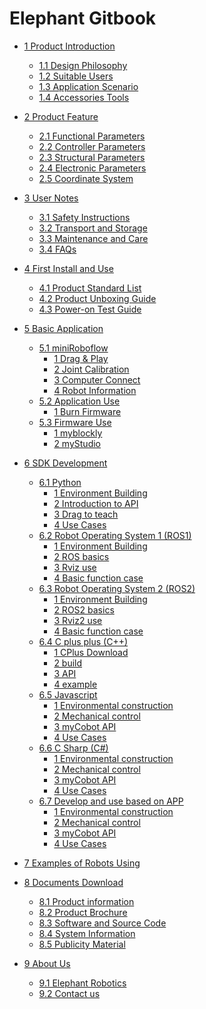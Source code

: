 # Elephant Gitbook

* [1 Product Introduction](1-ProductIntroduction/README.md)
  * [1.1 Design Philosophy](1-ProductIntroduction/1.1-DesignPhilosophy.md)
  * [1.2 Suitable Users](1-ProductIntroduction/1.2-SuitableUsers.md)
  * [1.3 Application Scenario](1-ProductIntroduction/1.3-ApplicationScenario.md)
  * [1.4 Accessories Tools](1-ProductIntroduction/1.4-AccessoriesTools/1.4-AccessoriesTools.md)

* [2 Product Feature](2-ProductFeature/README.md)
  * [2.1 Functional Parameters](2-ProductFeature/2.1-MachineSpecification.md)
  * [2.2 Controller Parameters](2-ProductFeature/2.2-ControlCoreParameter.md)
  * [2.3 Structural Parameters](2-ProductFeature/2.3-MechanicalStructureParameter.md)
  * [2.4 Electronic Parameters](2-ProductFeature/2.4-ElectricalCharacteristicParameter.md)
  * [2.5 Coordinate System](2-ProductFeature/2.5-CoordinateSystem.md)

* [3 User Notes](3-UserNotes/README.md) <br>
  * [3.1 Safety Instructions](3-UserNotes/3.1-SafetyInstruction.md)
  * [3.2 Transport and Storage](3-UserNotes/3.2-TransportandStorage.md)
  * [3.3 Maintenance and Care](/3-UserNotes/3.3-MaintenanceandCare.md)
  * [3.4 FAQs](3-UserNotes/3.4-FAQsandSolutions.md)

* [4 First Install and Use](4-FirstInstallAndUse/README.md)
  * [4.1 Product Standard List](4-FirstInstallAndUse/4-FirstInstallAndUse.md)
  * [4.2 Product Unboxing Guide](4-FirstInstallAndUse/4.2-ProductUnboxingGuide.md)
  * [4.3 Power-on Test Guide](4-FirstInstallAndUse/4.3-Power-onTestGuide.md)

* [5 Basic Application](5-BasicApplication/README.md)
  * [5.1 miniRoboflow](/5-BasicApplication/5.1-SystemUsageInstructions/5.1-SystemUsageInstructions.md) <br>
    * [1 Drag & Play](/5-BasicApplication/5.1-SystemUsageInstructions/320m5/4.2.1.1-micro_controller.md) <br>
    * [2 Joint Calibration](/5-BasicApplication/5.1-SystemUsageInstructions/320m5/4.2.2.1-micro_controller.md) <br>
    * [3 Computer Connect](/5-BasicApplication/5.1-SystemUsageInstructions/320m5/4.2.3.1-micro_controller.md) <br>
    * [4 Robot Information](/5-BasicApplication/5.1-SystemUsageInstructions/320m5/4.2.4.1-micro_controller.md) <br>  
  * [5.2 Application Use](5-BasicApplication/5.2-ApplicationUse/5.2-ApplicationUse.md)
    * [1 Burn Firmware](5-BasicApplication/5.3-FirmwareUse/m5/2-burn_firmware.md)
  * [5.3 Firmware Use](5-BasicApplication/5.3-FirmwareUse/5.3-FirmwareUse.md)
    * [1 myblockly](5-BasicApplication/5.2-ApplicationUse/5.2.1-myblockly/320m5/README.md)
    * [2 myStudio](5-BasicApplication/5.2-ApplicationUse/5.2.2-mystudio/320m5/README.md)

* [6 SDK Development](6-SDKDevelopment/README.md)
  * [6.1 Python](6-SDKDevelopment/6.1-ApplicationBasePython.md)
    * [1 Environment Building](./6-SDKDevelopment/6.1-Python/6.1.1-EnvironmentConfiguration.md)
    * [2 Introduction to API](./6-SDKDevelopment/6.1-Python/6.1.2-ApplicationBasePython.md)
    <!-- * [3 TCP/IP Control](10-ApplicationBasePython/10.1_320_PI-ApplicationPython/3_TCPIP.md) -->
    * [3 Drag to teach](./6-SDKDevelopment/6.1-Python/61.4-Drag_teach.md)
    <!-- * [5 Handle Control](10-ApplicationBasePython/10.1_320_PI-ApplicationPython/5_Handle_control.md) -->
    * [4 Use Cases](./6-SDKDevelopment/6.1-Python/6.1.3-PythonDemo.md)
  * [6.2 Robot Operating System 1 (ROS1) ](6-SDKDevelopment/6.2-ApplicationBaseROS1.md)
    * [1 Environment Building](11-ApplicationBaseROS/11.1-ROS1/11.1.1-320M5/11.1.1.1-环境搭建.md)
    * [2 ROS basics](11-ApplicationBaseROS/11.1-ROS1/11.1.1-320M5/11.1.1.2-ROS基础.md)
    * [3 Rviz use](11-ApplicationBaseROS/11.1-ROS1/11.1.1-320M5/11.1.1.3-rviz介绍.md)
    * [4 Basic function case](11-ApplicationBaseROS/11.1-ROS1/11.1.1-320M5/11.1.1.4-基础功能.md)
  * [6.3 Robot Operating System 2 (ROS2)](6-SDKDevelopment/6.3-ApplicationBaseROS2.md)
    * [1 Environment Building](11-ApplicationBaseROS/11.2-ROS2/11.2.1-320M5/11.2.1.1-环境搭建.md)
    * [2 ROS2 basics](11-ApplicationBaseROS/11.2-ROS2/11.2.1-320M5/11.2.1.2-ROS基础.md)
    * [3 Rviz2 use](11-ApplicationBaseROS/11.2-ROS2/11.2.1-320M5/11.2.1.3-rviz2介绍.md)
    * [4 Basic function case](11-ApplicationBaseROS/11.2-ROS2/11.2.1-320M5/11.2.1.4-基础功能.md)
  * [6.4 C plus plus (C++)](6-SDKDevelopment/6.4-ApplicationBaseCPlus.md)
    * [1 CPlus Download](12-ApplicationBaseCPlus/12.1-download.md)
    * [2 build](12-ApplicationBaseCPlus/12.2-build.md)
    * [3 API](12-ApplicationBaseCPlus/12.3-API.md)
    * [4 example](12-ApplicationBaseCPlus/12.4-example.md)
  * [6.5 Javascript](6-SDKDevelopment/6.5-ApplicationBaseJS.md)
    * [1 Environmental construction](15-ApplicationBaseCSharp/15.1-myCobot320-M5.md)
    * [2 Mechanical control](15-ApplicationBaseCSharp/15.1.1-angle.md)
    * [3 myCobot API](15-ApplicationBaseCSharp/15.4-API.md)
    * [4 Use Cases](15-ApplicationBaseCSharp/15.5-case.md)
  * [6.6 C Sharp (C#)](6-SDKDevelopment/6.6-ApplicationBaseC#.md)
    * [1 Environmental construction](15-ApplicationBaseCSharp/15.1-myCobot320-M5.md)
    * [2 Mechanical control](15-ApplicationBaseCSharp/15.1.1-angle.md)
    * [3 myCobot API](15-ApplicationBaseCSharp/15.4-API.md)
    * [4 Use Cases](15-ApplicationBaseCSharp/15.5-case.md)
  * [6.7 Develop and use based on APP](6-SDKDevelopment/6.7-ApplicationBaseAPP.md)
    * [1 Environmental construction](15-ApplicationBaseCSharp/15.1-myCobot320-M5.md)
    * [2 Mechanical control](15-ApplicationBaseCSharp/15.1.1-angle.md)
    * [3 myCobot API](15-ApplicationBaseCSharp/15.4-API.md)
    * [4 Use Cases](15-ApplicationBaseCSharp/15.5-case.md)

* [7 Examples of Robots Using](7-ExamplesRobotsUsing/7-ExamplesRobotsUsing.md)

* [8 Documents Download](8-FilesDownload/README.md)
  * [8.1 Product information](8-FilesDownload/8.1-Productinformation.md)
  * [8.2 Product Brochure](8-FilesDownload/8.2-ProductDrawings.md)
  * [8.3 Software and Source Code](8-FilesDownload/8.3-SoftwareDocumentation.md)
  * [8.4 System Information](8-FilesDownload/8.4-Systeminformation.md)
  * [8.5 Publicity Material](/8-FilesDownload/8.5-Propaganda.md)

* [9 About Us](9-AboutUs/README.md)
  * [9.1 Elephant Robotics](9-AboutUs/9.1-company.md)
  * [9.2 Contact us](9-AboutUs/9.2-contact.md)
